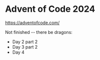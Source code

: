 # Advent of Code 2024

https://adventofcode.com/

Not finished -- there be dragons:
- Day 2 part 2
- Day 3 part 2
- Day 4